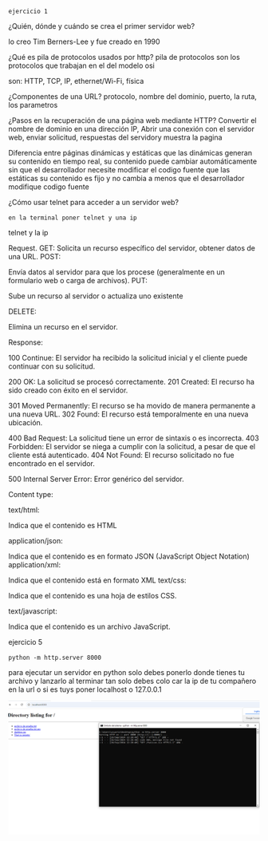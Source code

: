 ``ejercicio 1``



¿Quién, dónde y cuándo se crea el primer servidor web?

lo creo Tim Berners-Lee y fue creado en 1990

¿Qué es pila de protocolos usados por http?
pila de protocolos son los protocolos que trabajan en el del modelo osi

son:
HTTP, TCP, IP, ethernet/Wi-Fi, física
	
 ¿Componentes de una URL?
 protocolo, nombre del dominio, puerto, la ruta, los parametros
	
¿Pasos en la recuperación de una página web mediante HTTP?
 Convertir el nombre de dominio en una dirección IP, Abrir una conexión con el servidor web, enviar solicitud, respuestas del servidory muestra la pagina
	
Diferencia entre páginas dinámicas y estáticas
que las dinámicas generan su contenido en tiempo real, su contenido puede cambiar automáticamente sin que el desarrollador necesite modificar el codigo fuente
que las estáticas su contenido es fijo y no cambia a menos que el desarrollador modifique codigo fuente
	
¿Cómo usar telnet para acceder a un servidor web?

	en la terminal poner telnet y una ip
 telnet y la ip
 
Request. 
GET:
Solicita un recurso específico del servidor, obtener datos de una URL.
POST:

Envía datos al servidor para que los procese (generalmente en un formulario web o carga de archivos).
PUT:

Sube un recurso al servidor o actualiza uno existente

DELETE:

Elimina un recurso en el servidor.
	
Response:

100 Continue: El servidor ha recibido la solicitud inicial y el cliente puede continuar con su solicitud.

200 OK: La solicitud se procesó correctamente.
201 Created: El recurso ha sido creado con éxito en el servidor.

301 Moved Permanently: El recurso se ha movido de manera permanente a una nueva URL.
302 Found: El recurso está temporalmente en una nueva ubicación.

400 Bad Request: La solicitud tiene un error de sintaxis o es incorrecta.
403 Forbidden: El servidor se niega a cumplir con la solicitud, a pesar de que el cliente está autenticado.
404 Not Found: El recurso solicitado no fue encontrado en el servidor.

500 Internal Server Error: Error genérico del servidor.
	
Content type:

text/html:

Indica que el contenido es HTML

application/json:

Indica que el contenido es en formato JSON (JavaScript Object Notation)
application/xml:

Indica que el contenido está en formato XML
text/css:

Indica que el contenido es una hoja de estilos CSS.

text/javascript:

Indica que el contenido es un archivo JavaScript.


ejercicio 5

 	python -m http.server 8000

 para ejecutar un servidor en python solo debes ponerlo donde tienes tu archivo y lanzarlo al terminar tan solo debes colo car la ip de tu compañero en la url o si es tuys poner localhost o 127.0.0.1

 ![](https://github.com/FlyFree624/ASIR-SREI/blob/main/tema0/imagenes/Captura.png)




